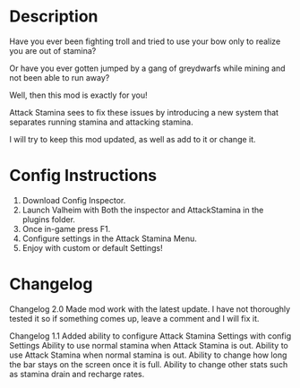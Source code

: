 # Description
Have you ever been fighting troll and tried to use your bow only to realize you are out of stamina?

Or have you ever gotten jumped by a gang of greydwarfs while mining and not been able to run away?

Well, then this mod is exactly for you!

Attack Stamina sees to fix these issues by introducing a new system that separates running stamina and attacking stamina.

I will try to keep this mod updated, as well as add to it or change it.


# Config Instructions

1. Download Config Inspector.
2. Launch Valheim with Both the inspector and AttackStamina in the plugins folder. 
3. Once in-game press F1.
4. Configure settings in the Attack Stamina Menu.
5. Enjoy with custom or default Settings!


# Changelog

Changelog 2.0
Made mod work with the latest update.
I have not thoroughly tested it so if something comes up, leave a comment and I will fix it.

Changelog 1.1
Added ability to configure Attack Stamina Settings with config
   Settings
Ability to use normal stamina when Attack Stamina is out.
Ability to use Attack Stamina when normal stamina is out.
Ability to change how long the bar stays on the screen once it is full.
Ability to change other stats such as stamina drain and recharge rates.
